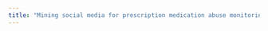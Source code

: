 ```yaml
---
title: "Mining social media for prescription medication abuse monitoring: a review and proposal for a data-centric framework"
---
```

<Link to publication>
